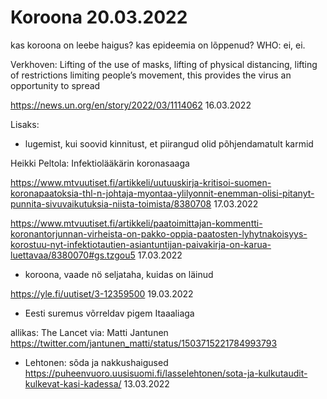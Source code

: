 # Koroona 20.03.2022

kas koroona on leebe haigus? kas epideemia on lõppenud? 
WHO: ei, ei. 

Verkhoven: Lifting of the use of masks, lifting of physical distancing, lifting of restrictions limiting people’s movement, 
this provides the virus an opportunity to spread

https://news.un.org/en/story/2022/03/1114062
16.03.2022


Lisaks: 

* lugemist, kui soovid kinnitust, et piirangud olid põhjendamatult karmid

Heikki Peltola: Infektiolääkärin koronasaaga

https://www.mtvuutiset.fi/artikkeli/uutuuskirja-kritisoi-suomen-koronapaatoksia-thl-n-johtaja-myontaa-ylilyonnit-enemman-olisi-pitanyt-punnita-sivuvaikutuksia-niista-toimista/8380708 17.03.2022

https://www.mtvuutiset.fi/artikkeli/paatoimittajan-kommentti-koronantorjunnan-virheista-on-pakko-oppia-paatosten-lyhytnakoisyys-korostuu-nyt-infektiotautien-asiantuntijan-paivakirja-on-karua-luettavaa/8380070#gs.tzgou5 17.03.2022

* koroona, vaade nö seljataha, kuidas on läinud 

https://yle.fi/uutiset/3-12359500
19.03.2022

* Eesti suremus võrreldav pigem Itaaaliaga

allikas: The Lancet
via: Matti Jantunen
https://twitter.com/jantunen_matti/status/1503715221784993793

* Lehtonen: sõda ja nakkushaigused
https://puheenvuoro.uusisuomi.fi/lasselehtonen/sota-ja-kulkutaudit-kulkevat-kasi-kadessa/
13.03.2022




